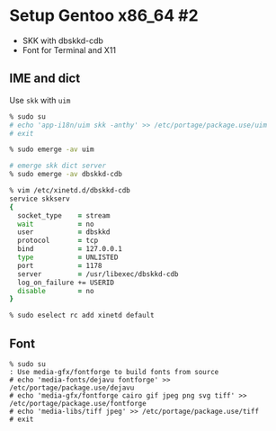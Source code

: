 # Setup Gentoo x86_64 \#2

* SKK with dbskkd-cdb
* Font for Terminal and X11

## IME and dict

Use `skk` with `uim`

```zsh
% sudo su
# echo 'app-i18n/uim skk -anthy' >> /etc/portage/package.use/uim
# exit

% sudo emerge -av uim
```

```zsh
# emerge skk dict server
% sudo emerge -av dbskkd-cdb
```

```zsh
% vim /etc/xinetd.d/dbskkd-cdb
service skkserv
{
  socket_type    = stream
  wait           = no
  user           = dbskkd
  protocol       = tcp
  bind           = 127.0.0.1
  type           = UNLISTED
  port           = 1178
  server         = /usr/libexec/dbskkd-cdb
  log_on_failure += USERID
  disable        = no
}
```

```zsh
% sudo eselect rc add xinetd default
```

## Font

```
% sudo su
: Use media-gfx/fontforge to build fonts from source
# echo 'media-fonts/dejavu fontforge' >> /etc/portage/package.use/dejavu
# echo 'media-gfx/fontforge cairo gif jpeg png svg tiff' >> /etc/portage/package.use/fontforge
# echo 'media-libs/tiff jpeg' >> /etc/portage/package.use/tiff
# exit
```

```
```

